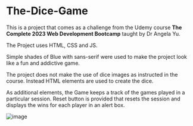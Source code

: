 # The-Dice-Game

This is a project that comes as a challenge from the Udemy course **The Complete 2023 Web Development Bootcamp** taught by Dr Angela Yu.

The Project uses HTML, CSS and JS.

Simple shades of Blue with sans-serif were used to make the project look like a fun and addictive game.

The project does not make the use of dice images as instructed in the course. Instead HTML elements are used to create the dice.

As additional elements, the Game keeps a track of the games played in a particular session. Reset button is provided that resets the session and displays the wins for each player in an alert box.

![image](https://user-images.githubusercontent.com/47387734/217244286-9635678a-61b7-4197-8a91-d637e84285cc.png)
